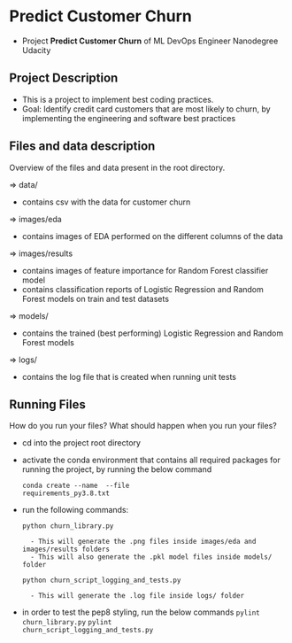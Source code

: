 # Predict Customer Churn

- Project **Predict Customer Churn** of ML DevOps Engineer Nanodegree Udacity

## Project Description
- This is a project to implement best coding practices. 
- Goal: Identify credit card customers that are most likely to churn, by implementing the engineering and software best practices

## Files and data description
Overview of the files and data present in the root directory. 

=> data/
- contains csv with the data for customer churn

=> images/eda
- contains images of EDA performed on the different columns of the data

=> images/results
- contains images of feature importance for Random Forest classifier model
- contains classification reports of Logistic Regression and Random Forest models on train and test datasets

=> models/
- contains the trained (best performing) Logistic Regression and Random Forest models

=> logs/
- contains the log file that is created when running unit tests 

## Running Files
How do you run your files? What should happen when you run your files?

- cd into the project root directory

- activate the conda environment that contains all required packages for running the project, by running the below command 
    
    <code>conda create --name <env> --file requirements_py3.8.txt</code>

- run the following commands:

    <code>python churn_library.py</code>

        - This will generate the .png files inside images/eda and images/results folders
        - This will also generate the .pkl model files inside models/ folder

    <code>python churn_script_logging_and_tests.py</code>

        - This will generate the .log file inside logs/ folder

- in order to test the pep8 styling, run the below commands
    <code>pylint churn_library.py</code>
    <code>pylint churn_script_logging_and_tests.py</code>




